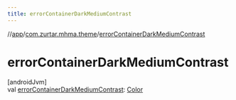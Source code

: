 ```yaml
---
title: errorContainerDarkMediumContrast
---
```

//[app](../../index.html)/[com.zurtar.mhma.theme](index.html)/[errorContainerDarkMediumContrast](error-container-dark-medium-contrast.html)



# errorContainerDarkMediumContrast



[androidJvm]\
val [errorContainerDarkMediumContrast](error-container-dark-medium-contrast.html): [Color](https://developer.android.com/reference/kotlin/androidx/compose/ui/graphics/Color.html)



